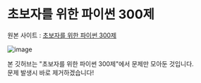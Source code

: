 # 초보자를 위한 파이썬 300제

원본 사이트 : [초보자를 위한 파이썬 300제](https://wikidocs.net/book/922)

![image](https://user-images.githubusercontent.com/55564114/175528484-79054401-4e44-43ab-8f8e-fddbc7a2f9e4.png)


본 깃허브는 "초보자를 위한 파이썬 300제"에서 문제만 모아둔 것입니다.  
문제 발생시 바로 제거하겠습니다!
